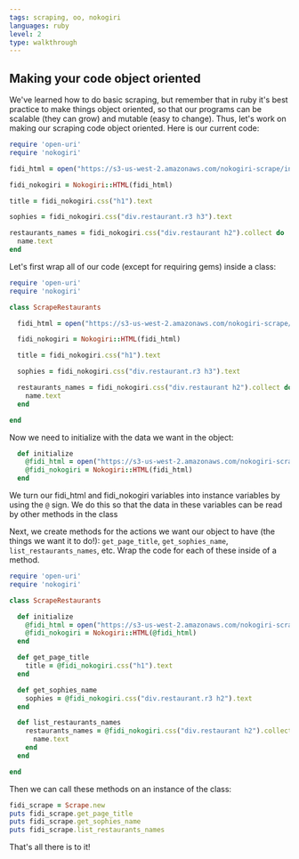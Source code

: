 ```yaml
---
tags: scraping, oo, nokogiri
languages: ruby
level: 2
type: walkthrough
---
```


## Making your code object oriented

We've learned how to do basic scraping, but remember that in ruby it's best practice to make things object oriented, so that our programs can be scalable (they can grow) and mutable (easy to change). Thus, let's work on making our scraping code object oriented. Here is our current code:

```ruby
require 'open-uri'
require 'nokogiri'

fidi_html = open("https://s3-us-west-2.amazonaws.com/nokogiri-scrape/index.html")

fidi_nokogiri = Nokogiri::HTML(fidi_html)

title = fidi_nokogiri.css("h1").text

sophies = fidi_nokogiri.css("div.restaurant.r3 h3").text

restaurants_names = fidi_nokogiri.css("div.restaurant h2").collect do | name|
  name.text
end

```

Let's first wrap all of our code (except for requiring gems) inside a class:

```ruby
require 'open-uri'
require 'nokogiri'

class ScrapeRestaurants

  fidi_html = open("https://s3-us-west-2.amazonaws.com/nokogiri-scrape/index.html")

  fidi_nokogiri = Nokogiri::HTML(fidi_html)

  title = fidi_nokogiri.css("h1").text

  sophies = fidi_nokogiri.css("div.restaurant.r3 h3").text

  restaurants_names = fidi_nokogiri.css("div.restaurant h2").collect do | name|
    name.text
  end

end

```

Now we need to initialize with the data we want in the object:

```ruby
  def initialize
    @fidi_html = open("https://s3-us-west-2.amazonaws.com/nokogiri-scrape/index.html")
    @fidi_nokogiri = Nokogiri::HTML(fidi_html)
  end
```
We turn our fidi_html and fidi_nokogiri variables into instance variables by using the `@` sign. We do this so that the data in these variables can be read by other methods in the class

Next, we create methods for the actions we want our object to have (the things we want it to do!): `get_page_title`, `get_sophies_name`, `list_restaurants_names`, etc. Wrap the code for each of these inside of a method. 

```ruby
require 'open-uri'
require 'nokogiri'

class ScrapeRestaurants

  def initialize
    @fidi_html = open("https://s3-us-west-2.amazonaws.com/nokogiri-scrape/index.html")
    @fidi_nokogiri = Nokogiri::HTML(@fidi_html)
  end

  def get_page_title
    title = @fidi_nokogiri.css("h1").text
  end

  def get_sophies_name
    sophies = @fidi_nokogiri.css("div.restaurant.r3 h2").text
  end

  def list_restaurants_names
    restaurants_names = @fidi_nokogiri.css("div.restaurant h2").collect do | name|
      name.text
    end
  end

end
```

Then we can call these methods on an instance of the class:

```ruby
fidi_scrape = Scrape.new
puts fidi_scrape.get_page_title
puts fidi_scrape.get_sophies_name
puts fidi_scrape.list_restaurants_names

```
That's all there is to it!


